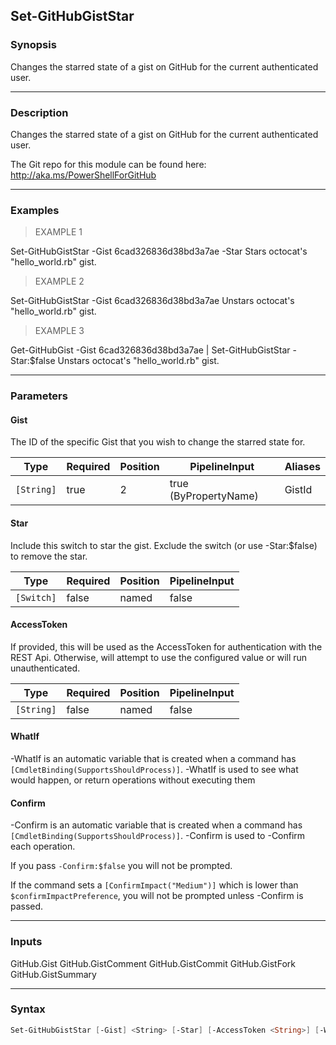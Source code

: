 Set-GitHubGistStar
------------------

### Synopsis
Changes the starred state of a gist on GitHub for the current authenticated user.

---

### Description

Changes the starred state of a gist on GitHub for the current authenticated user.

The Git repo for this module can be found here: http://aka.ms/PowerShellForGitHub

---

### Examples
> EXAMPLE 1

Set-GitHubGistStar -Gist 6cad326836d38bd3a7ae -Star
Stars octocat's "hello_world.rb" gist.
> EXAMPLE 2

Set-GitHubGistStar -Gist 6cad326836d38bd3a7ae
Unstars octocat's "hello_world.rb" gist.
> EXAMPLE 3

Get-GitHubGist -Gist 6cad326836d38bd3a7ae | Set-GitHubGistStar -Star:$false
Unstars octocat's "hello_world.rb" gist.

---

### Parameters
#### **Gist**
The ID of the specific Gist that you wish to change the starred state for.

|Type      |Required|Position|PipelineInput        |Aliases|
|----------|--------|--------|---------------------|-------|
|`[String]`|true    |2       |true (ByPropertyName)|GistId |

#### **Star**
Include this switch to star the gist.  Exclude the switch (or use -Star:$false) to
remove the star.

|Type      |Required|Position|PipelineInput|
|----------|--------|--------|-------------|
|`[Switch]`|false   |named   |false        |

#### **AccessToken**
If provided, this will be used as the AccessToken for authentication with the
REST Api.  Otherwise, will attempt to use the configured value or will run unauthenticated.

|Type      |Required|Position|PipelineInput|
|----------|--------|--------|-------------|
|`[String]`|false   |named   |false        |

#### **WhatIf**
-WhatIf is an automatic variable that is created when a command has ```[CmdletBinding(SupportsShouldProcess)]```.
-WhatIf is used to see what would happen, or return operations without executing them
#### **Confirm**
-Confirm is an automatic variable that is created when a command has ```[CmdletBinding(SupportsShouldProcess)]```.
-Confirm is used to -Confirm each operation.

If you pass ```-Confirm:$false``` you will not be prompted.

If the command sets a ```[ConfirmImpact("Medium")]``` which is lower than ```$confirmImpactPreference```, you will not be prompted unless -Confirm is passed.

---

### Inputs
GitHub.Gist
GitHub.GistComment
GitHub.GistCommit
GitHub.GistFork
GitHub.GistSummary

---

### Syntax
```PowerShell
Set-GitHubGistStar [-Gist] <String> [-Star] [-AccessToken <String>] [-WhatIf] [-Confirm] [<CommonParameters>]
```
